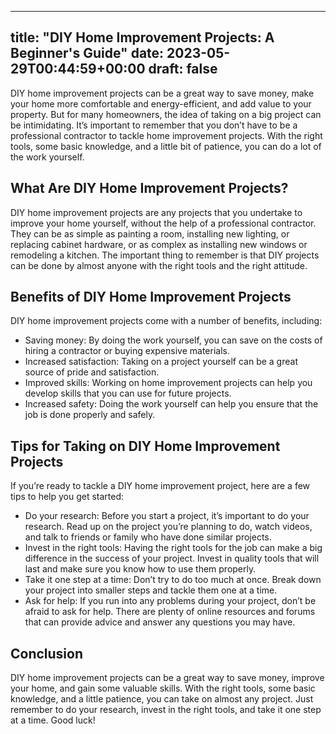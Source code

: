 
---
title: "DIY Home Improvement Projects: A Beginner's Guide"
date: 2023-05-29T00:44:59+00:00
draft: false
---

DIY home improvement projects can be a great way to save money, make your home more comfortable and energy-efficient, and add value to your property. But for many homeowners, the idea of taking on a big project can be intimidating. It’s important to remember that you don’t have to be a professional contractor to tackle home improvement projects. With the right tools, some basic knowledge, and a little bit of patience, you can do a lot of the work yourself. 

## What Are DIY Home Improvement Projects?

DIY home improvement projects are any projects that you undertake to improve your home yourself, without the help of a professional contractor. They can be as simple as painting a room, installing new lighting, or replacing cabinet hardware, or as complex as installing new windows or remodeling a kitchen. The important thing to remember is that DIY projects can be done by almost anyone with the right tools and the right attitude. 

## Benefits of DIY Home Improvement Projects

DIY home improvement projects come with a number of benefits, including:

- Saving money: By doing the work yourself, you can save on the costs of hiring a contractor or buying expensive materials. 
- Increased satisfaction: Taking on a project yourself can be a great source of pride and satisfaction. 
- Improved skills: Working on home improvement projects can help you develop skills that you can use for future projects. 
- Increased safety: Doing the work yourself can help you ensure that the job is done properly and safely. 

## Tips for Taking on DIY Home Improvement Projects 

If you’re ready to tackle a DIY home improvement project, here are a few tips to help you get started: 

- Do your research: Before you start a project, it’s important to do your research. Read up on the project you’re planning to do, watch videos, and talk to friends or family who have done similar projects. 
- Invest in the right tools: Having the right tools for the job can make a big difference in the success of your project. Invest in quality tools that will last and make sure you know how to use them properly. 
- Take it one step at a time: Don’t try to do too much at once. Break down your project into smaller steps and tackle them one at a time. 
- Ask for help: If you run into any problems during your project, don’t be afraid to ask for help. There are plenty of online resources and forums that can provide advice and answer any questions you may have. 

## Conclusion

DIY home improvement projects can be a great way to save money, improve your home, and gain some valuable skills. With the right tools, some basic knowledge, and a little patience, you can take on almost any project. Just remember to do your research, invest in the right tools, and take it one step at a time. Good luck!